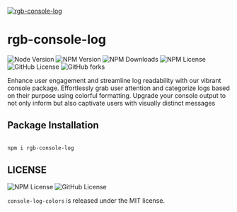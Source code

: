 [![rgb-console-log](https://nodei.co/npm/rgb-console-log.png)](https://nodei.co/npm/rgb-console-log/)

# rgb-console-log

![Node Version](https://img.shields.io/badge/node.js-%3E=_4.0.0-green.svg?style=flat-square)
![NPM Version](https://img.shields.io/npm/v/rgb-console-log)
![NPM Downloads](https://img.shields.io/npm/dm/rgb-console-log)
![NPM License](https://img.shields.io/npm/l/rgb-console-log?logo=npm)
![GitHub License](https://img.shields.io/github/license/md-haroon/rgb-console-log?logo=github)
![GitHub forks](https://img.shields.io/github/forks/md-haroon/rgb-console-log)



Enhance user engagement and streamline log readability with our vibrant console package. Effortlessly grab user attention and categorize logs based on their purpose using colorful formatting. Upgrade your console output to not only inform but also captivate users with visually distinct messages

##  Package Installation 

```bash

npm i rgb-console-log

```


## LICENSE
![NPM License](https://img.shields.io/npm/l/rgb-console-log?logo=npm)
![GitHub License](https://img.shields.io/github/license/md-haroon/rgb-console-log?logo=github)

`console-log-colors` is released under the MIT license.





